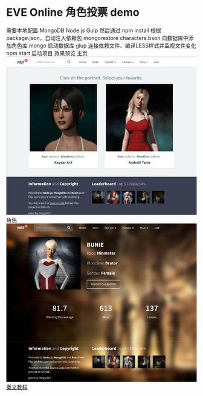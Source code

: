 <h1>EVE Online 角色投票 demo</h1>
需要本地配置
    MongoDB
    Node.js
    Gulp
然后通过
    npm install 根据package.json，自动注入依赖包
    mongorestore characters.bson 向数据库中添加角色库 
    mongo 启动数据库
    glup 连接依赖文件、编译LESS样式并监视文件变化
    npm start 启动项目
效果预览
主页
<img src="Home.png">
角色
<img src="character.png">
<a href="http://sahatyalkabov.com/create-a-character-voting-app-using-react-nodejs-mongodb-and-socketio/">英文教程</a>
